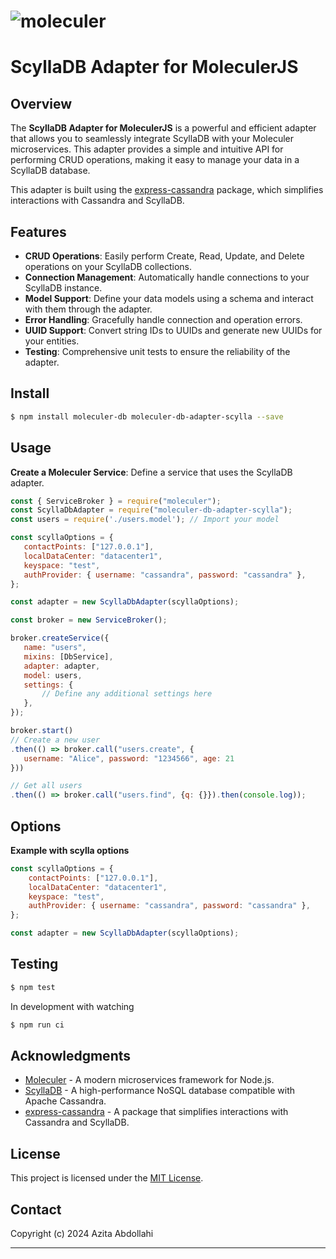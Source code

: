 # ![moleculer](https://camo.githubusercontent.com/ec4bc4b38405ab01741c0a8dbed6a6a80431c0c1d1727eb0ff36f4b8831654fa/687474703a2f2f6d6f6c6563756c65722e73657276696365732f696d616765732f62616e6e65722e706e67)

# ScyllaDB Adapter for MoleculerJS



## Overview

The **ScyllaDB Adapter for MoleculerJS** is a powerful and efficient adapter that allows you to seamlessly integrate ScyllaDB with your Moleculer microservices. This adapter provides a simple and intuitive API for performing CRUD operations, making it easy to manage your data in a ScyllaDB database.

This adapter is built using the [express-cassandra](https://express-cassandra.readthedocs.io/en/latest/) package, which simplifies interactions with Cassandra and ScyllaDB.

## Features

- **CRUD Operations**: Easily perform Create, Read, Update, and Delete operations on your ScyllaDB collections.
- **Connection Management**: Automatically handle connections to your ScyllaDB instance.
- **Model Support**: Define your data models using a schema and interact with them through the adapter.
- **Error Handling**: Gracefully handle connection and operation errors.
- **UUID Support**: Convert string IDs to UUIDs and generate new UUIDs for your entities.
- **Testing**: Comprehensive unit tests to ensure the reliability of the adapter.

## Install

```sh
$ npm install moleculer-db moleculer-db-adapter-scylla --save
```

## Usage

 **Create a Moleculer Service**: Define a service that uses the ScyllaDB adapter.

 ```javascript
const { ServiceBroker } = require("moleculer");
const ScyllaDbAdapter = require("moleculer-db-adapter-scylla");
const users = require('./users.model'); // Import your model

const scyllaOptions = {
    contactPoints: ["127.0.0.1"],
    localDataCenter: "datacenter1",
    keyspace: "test",
    authProvider: { username: "cassandra", password: "cassandra" },
};

const adapter = new ScyllaDbAdapter(scyllaOptions);

const broker = new ServiceBroker();

broker.createService({
    name: "users",
    mixins: [DbService],
    adapter: adapter,
    model: users,
    settings: {
        // Define any additional settings here
    },
});

broker.start()
// Create a new user
.then(() => broker.call("users.create", {
	username: "Alice", password: "1234566", age: 21
}))

// Get all users
.then(() => broker.call("users.find", {q: {}}).then(console.log));
 ```

## Options

**Example with scylla options**

```js
const scyllaOptions = {
    contactPoints: ["127.0.0.1"],
    localDataCenter: "datacenter1",
    keyspace: "test",
    authProvider: { username: "cassandra", password: "cassandra" },
};

const adapter = new ScyllaDbAdapter(scyllaOptions);
```

## Testing

```bash 
$ npm test 
```

In development with watching

```sh
$ npm run ci
```

## Acknowledgments

- [Moleculer](https://moleculer.services/) - A modern microservices framework for Node.js.
- [ScyllaDB](https://scylladb.com/) - A high-performance NoSQL database compatible with Apache Cassandra.
- [express-cassandra](https://www.npmjs.com/package/express-cassandra) - A package that simplifies interactions with Cassandra and ScyllaDB.

## License

This project is licensed under the [MIT License](https://tldrlegal.com/license/mit-license). 

## Contact

Copyright (c) 2024 Azita  Abdollahi

---